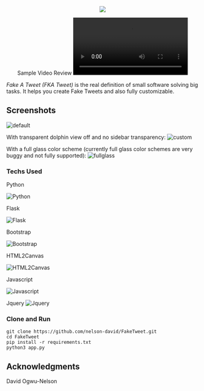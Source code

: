 <p align="center">
  <img src="bg.png"/>
</p>

<p align="center">
  Sample Video Review

  <video src="https://github.com/nelson-david/Fake-A-Tweet/tree/main/static/img/demo_images/review_video.webm" autoplay>
  </video>

</p>

*Fake A Tweet (FKA Tweet)* is the real definition of small software solving big tasks. It helps you create Fake Tweets and also fully customizable.

## Screenshots

![default](https://github.com/Luwx/Lightly/blob/master/Lightly-default.png)

With transparent dolphin view off and no sidebar transparency:
![custom](https://github.com/Luwx/Lightly/blob/master/Lightly-custom.png)

With a full glass color scheme (currently full glass color schemes are very buggy and not fully supported):
![fullglass](https://github.com/Luwx/Lightly/blob/master/Lightly-fullglass.png)


### Techs Used

Python

![Python](https://github.com/Luwx/Lightly/blob/master/config.png)

Flask

![Flask](https://github.com/Luwx/Lightly/blob/master/config.png)

Bootstrap

![Bootstrap](https://github.com/Luwx/Lightly/blob/master/config.png)

HTML2Canvas

![HTML2Canvas](https://github.com/Luwx/Lightly/blob/master/config.png)

Javascript

![Javascript](https://github.com/Luwx/Lightly/blob/master/config.png)

Jquery
![Jquery](https://github.com/Luwx/Lightly/blob/master/config.png)


### Clone and Run

```
git clone https://github.com/nelson-david/FakeTweet.git
cd FakeTweet
pip install -r requirements.txt
python3 app.py
```

## Acknowledgments

David Ogwu-Nelson